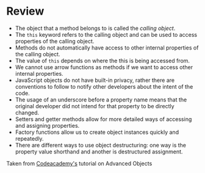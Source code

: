 <h1>Review</h1>
<ul>
<li>The object that a method belongs to is called the <i>calling object</i>.</li>
<li>The <code>this</code> keyword refers to the calling object and can be used to access properties of the calling object.</li>
<li>Methods do not automatically have access to other internal properties of the calling object.</li>
<li>The value of <code>this</code> depends on where the this is being accessed from.</li>
<li>We cannot use arrow functions as methods if we want to access other internal properties.</li>
<li>JavaScript objects do not have built-in privacy, rather there are conventions to follow to notify other developers about the intent of the code.</li>
<li>The usage of an underscore before a property name means that the original developer did not intend for that property to be directly changed.</li>
<li>Setters and getter methods allow for more detailed ways of accessing and assigning properties.</li>
<li>Factory functions allow us to create object instances quickly and repeatedly.</li>
<li>There are different ways to use object destructuring: one way is the property value shorthand and another is destructured assignment.</li>
</ul>

Taken from [Codeacademy's](https://www.codecademy.com/courses/introduction-to-javascript/lessons/advanced-objects/exercises/review) tutorial on Advanced Objects
